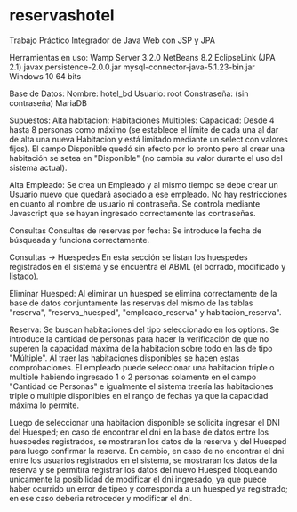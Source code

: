 # reservashotel
Trabajo Práctico Integrador de Java Web con JSP y JPA

Herramientas en uso:
Wamp Server 3.2.0
NetBeans 8.2
EclipseLink (JPA 2.1)
javax.persistence-2.0.0.jar
mysql-connector-java-5.1.23-bin.jar
Windows 10 64 bits

Base de Datos:
Nombre: hotel_bd
Usuario: root
Constraseña: (sin contraseña)
MariaDB

Supuestos:
Alta habitacion:
Habitaciones Multiples: Capacidad: Desde 4 hasta 8 personas como máximo (se establece el límite de cada una al dar de alta una nueva Habitacion y está limitado mediante un select con valores fijos). El campo Disponible quedó sin efecto por lo pronto pero al crear una habitación se setea en "Disponible" (no cambia su valor durante el uso del sistema actual).

Alta Empleado:
Se crea un Empleado y al mismo tiempo se debe crear un Usuario nuevo que quedará asociado a ese empleado. No hay restricciones en cuanto al nombre de usuario ni contraseña. Se controla mediante Javascript que se hayan ingresado correctamente las contraseñas.

Consultas
Consultas de reservas por fecha:
Se introduce la fecha de búsqueada y funciona correctamente.

Consultas -> Huespedes
En esta sección se listan los huespedes registrados en el sistema y se encuentra el ABML (el borrado, modificado y listado).

Eliminar Huesped:
 Al eliminar un huesped se elimina correctamente de la base de datos conjuntamente las reservas del mismo de las tablas "reserva", "reserva_huesped", "empleado_reserva" y habitacion_reserva".

Reserva:
Se buscan habitaciones del tipo seleccionado en  los options. Se introduce la cantidad de personas para hacer la verificación de que no superen la capacidad máxima de la habitacion sobre todo en las de tipo "Múltiple". Al traer las habitaciones disponibles se hacen estas comprobaciones. El empleado puede seleccionar una habitacion triple o multiple habiendo ingresado 1 o 2 personas solamente en el campo "Cantidad de Personas" e igualmente el sistema traería las habitaciones triple o multiple disponibles en el rango de fechas ya que la capacidad máxima lo permite.

Luego de seleccionar una habitacion disponible se solicita ingresar el DNI del Huesped; en caso de encontrar el dni en la base de datos entre los huespedes registrados, se mostraran los datos de la reserva y del Huesped para luego confirmar la reserva. En cambio, en caso de no encontrar el dni entre los usuarios registrados en el sistema, se mostraran los datos de la reserva y se permitira registrar los datos del nuevo Huesped bloqueando unicamente la posibilidad de modificar el dni ingresado, ya que puede haber ocurrido un error de tipeo y corresponda a un huesped ya registrado; en ese caso deberia retroceder y modificar el dni.
